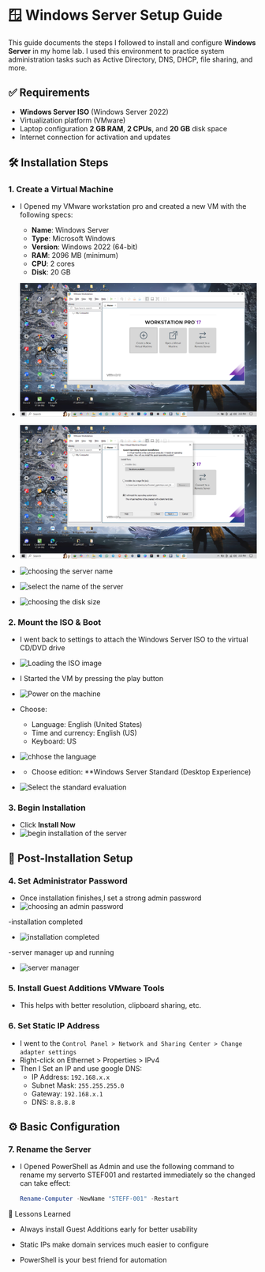 # 🪟 Windows Server Setup Guide

This guide documents the steps I followed to install and configure **Windows Server** in my home lab. I used this environment to practice system administration tasks such as Active Directory, DNS, DHCP, file sharing, and more.


## ✅ Requirements

- **Windows Server ISO** (Windows Server 2022)
- Virtualization platform (VMware)
- Laptop configuration **2 GB RAM**, **2 CPUs**, and **20 GB** disk space
- Internet connection for activation and updates

## 🛠️ Installation Steps

### 1. Create a Virtual Machine

- I Opened my VMware workstation pro and created a new VM with the following specs:
  - **Name**: Windows Server
  - **Type**: Microsoft Windows
  - **Version**: Windows 2022 (64-bit)
  - **RAM**: 2096 MB (minimum)
  - **CPU**: 2 cores
  - **Disk**: 20 GB

- ![VM ware interface](images/01-vmware-pro-application.png)

- ![Installation disk](images/02-selecttheinstallationdisk.png)

- ![choosing the server name](images/03-choosetheservername)

- ![select the name of the server](images/04-select-the-name-of-the-server)

- ![choosing the disk size](images/05-choose-the-disk-size)


### 2. Mount the ISO & Boot

- I went back to settings to attach the Windows Server ISO to the virtual CD/DVD drive
- ![Loading the ISO image](images/06-load-the-iso-image)

- I Started the VM by pressing the play button
- ![Power on the machine](images/07-power-on-the-machine)

- Choose:
  - Language: English (United States)
  - Time and currency: English (US)
  - Keyboard: US
- ![chhose the language](images/08-start-the-installation)

- - Choose edition: **Windows Server Standard (Desktop Experience)

- ![Select the standard evaluation](images/09-select-the-standard-evaluation-DE)

### 3. Begin Installation

- Click **Install Now**
- ![begin installation of the server](images/10-installation-started)


## 🧱 Post-Installation Setup

### 4. Set Administrator Password

- Once installation finishes,I set a strong admin password
- ![choosing an admin password](images/11-choose-the-admin-password)

-installation completed
- ![installation completed](images/12-server-insallation-completed)

-server manager up and running
- ![server manager](images/13-server-manager-up-and-running)


### 5. Install Guest Additions VMware Tools

- This helps with better resolution, clipboard sharing, etc.

### 6. Set Static IP Address

- I went to the `Control Panel > Network and Sharing Center > Change adapter settings`
- Right-click on Ethernet > Properties > IPv4
- Then I Set an IP and use google DNS:
  - IP Address: `192.168.x.x`
  - Subnet Mask: `255.255.255.0`
  - Gateway: `192.168.x.1`
  - DNS: `8.8.8.8`



## ⚙️ Basic Configuration

### 7. Rename the Server

- I Opened PowerShell as Admin and use the following command to rename my serverto STEF001 and restarted immediately so the changed can take effect:
  ```powershell
  Rename-Computer -NewName "STEFF-001" -Restart


🧠 Lessons Learned
   - Always install Guest Additions early for better usability

   - Static IPs make domain services much easier to configure

   - PowerShell is your best friend for automation

